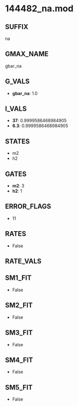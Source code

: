 # 144482_na.mod

## SUFFIX

na

## GMAX_NAME

gbar_na

## G_VALS

- **gbar_na**: 1.0

## I_VALS

- **37**: 0.9999586468984905
- **6.3**: 0.9999586468984905

## STATES

- m2
- h2

## GATES

- **m2**: 3
- **h2**: 1

## ERROR_FLAGS

- 11

## RATES

- False

## RATE_VALS


## SM1_FIT

- False

## SM2_FIT

- False

## SM3_FIT

- False

## SM4_FIT

- False

## SM5_FIT

- False

